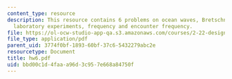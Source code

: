```yaml
---
content_type: resource
description: This resource contains 6 problems on ocean waves, Bretschneider spectrum,
  laboratory experiments, frequency and encounter frequency.
file: https://ol-ocw-studio-app-qa.s3.amazonaws.com/courses/2-22-design-principles-for-ocean-vehicles-13-42-spring-2005/bbd00c1d4faaa96d3c957e668a84750f_hw6.pdf
file_type: application/pdf
parent_uid: 3774f0bf-1893-60bf-37c6-5432279abc2e
resourcetype: Document
title: hw6.pdf
uid: bbd00c1d-4faa-a96d-3c95-7e668a84750f
---
```

